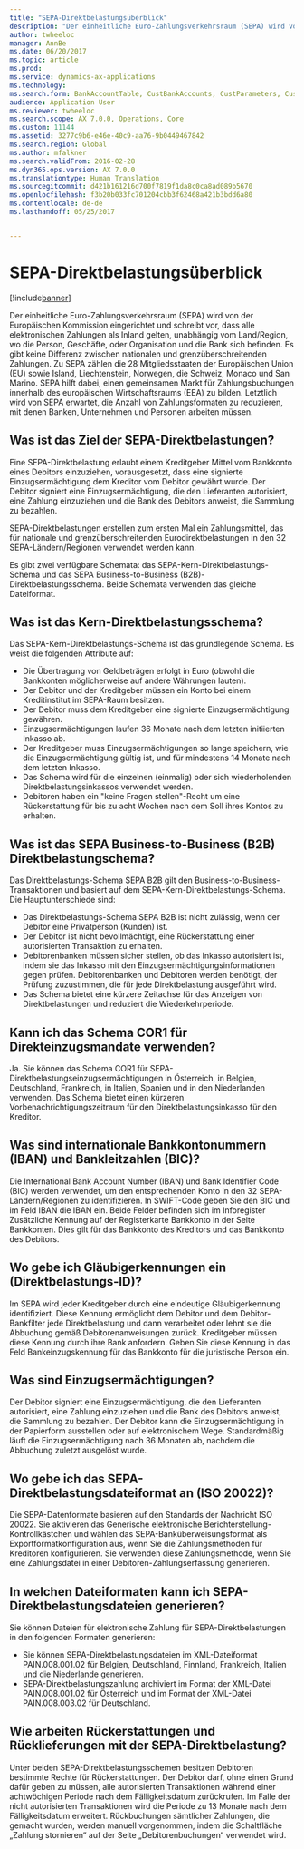```yaml
---
title: "SEPA-Direktbelastungsüberblick"
description: "Der einheitliche Euro-Zahlungsverkehrsraum (SEPA) wird von der Europäischen Kommission eingerichtet und schreibt vor, dass alle elektronischen Zahlungen als Inland gelten, unabhängig vom Land/Region, wo die Person, Geschäfte, oder Organisation und die Bank sich befinden. Es gibt keine Differenz zwischen nationalen und grenzüberschreitenden Zahlungen. Zu SEPA zählen die 28 Mitgliedsstaaten der Europäischen Union (EU) sowie Island, Liechtenstein, Norwegen, die Schweiz, Monaco und San Marino. SEPA hilft dabei, einen gemeinsamen Markt für Zahlungsbuchungen innerhalb des europäischen Wirtschaftsraums (EEA) zu bilden. Letztlich wird von SEPA erwartet, die Anzahl von Zahlungsformaten zu reduzieren, mit denen Banken, Unternehmen und Personen arbeiten müssen."
author: twheeloc
manager: AnnBe
ms.date: 06/20/2017
ms.topic: article
ms.prod: 
ms.service: dynamics-ax-applications
ms.technology: 
ms.search.form: BankAccountTable, CustBankAccounts, CustParameters, CustTable
audience: Application User
ms.reviewer: twheeloc
ms.search.scope: AX 7.0.0, Operations, Core
ms.custom: 11144
ms.assetid: 3277c9b6-e46e-40c9-aa76-9b0449467842
ms.search.region: Global
ms.author: mfalkner
ms.search.validFrom: 2016-02-28
ms.dyn365.ops.version: AX 7.0.0
ms.translationtype: Human Translation
ms.sourcegitcommit: d421b161216d700f7819f1da8c0ca8ad089b5670
ms.openlocfilehash: f3b20b033fc701204cbb3f62468a421b3bdd6a80
ms.contentlocale: de-de
ms.lasthandoff: 05/25/2017


---
```


# <a name="sepa-direct-debit-overview"></a>SEPA-Direktbelastungsüberblick

[!include[banner](../includes/banner.md)]


Der einheitliche Euro-Zahlungsverkehrsraum (SEPA) wird von der Europäischen Kommission eingerichtet und schreibt vor, dass alle elektronischen Zahlungen als Inland gelten, unabhängig vom Land/Region, wo die Person, Geschäfte, oder Organisation und die Bank sich befinden. Es gibt keine Differenz zwischen nationalen und grenzüberschreitenden Zahlungen. Zu SEPA zählen die 28 Mitgliedsstaaten der Europäischen Union (EU) sowie Island, Liechtenstein, Norwegen, die Schweiz, Monaco und San Marino. SEPA hilft dabei, einen gemeinsamen Markt für Zahlungsbuchungen innerhalb des europäischen Wirtschaftsraums (EEA) zu bilden. Letztlich wird von SEPA erwartet, die Anzahl von Zahlungsformaten zu reduzieren, mit denen Banken, Unternehmen und Personen arbeiten müssen.   

<a name="what-is-the-goal-of-sepa-direct-debits"></a>Was ist das Ziel der SEPA-Direktbelastungen?
---------------------------------------

Eine SEPA-Direktbelastung erlaubt einem Kreditgeber Mittel vom Bankkonto eines Debitors einzuziehen, vorausgesetzt, dass eine signierte Einzugsermächtigung dem Kreditor vom Debitor gewährt wurde. Der Debitor signiert eine Einzugsermächtigung, die den Lieferanten autorisiert, eine Zahlung einzuziehen und die Bank des Debitors anweist, die Sammlung zu bezahlen. 

SEPA-Direktbelastungen erstellen zum ersten Mal ein Zahlungsmittel, das für nationale und grenzüberschreitenden Eurodirektbelastungen in den 32 SEPA-Ländern/Regionen verwendet werden kann. 

Es gibt zwei verfügbare Schemata: das SEPA-Kern-Direktbelastungs-Schema und das SEPA Business-to-Business (B2B)-Direktbelastungsschema. Beide Schemata verwenden das gleiche Dateiformat.

## <a name="what-is-the-core-direct-debit-scheme"></a>Was ist das Kern-Direktbelastungsschema?
Das SEPA-Kern-Direktbelastungs-Schema ist das grundlegende Schema. Es weist die folgenden Attribute auf:
-   Die Übertragung von Geldbeträgen erfolgt in Euro (obwohl die Bankkonten möglicherweise auf andere Währungen lauten).
-   Der Debitor und der Kreditgeber müssen ein Konto bei einem Kreditinstitut im SEPA-Raum besitzen.
-   Der Debitor muss dem Kreditgeber eine signierte Einzugsermächtigung gewähren.
-   Einzugsermächtigungen laufen 36 Monate nach dem letzten initiierten Inkasso ab.
-   Der Kreditgeber muss Einzugsermächtigungen so lange speichern, wie die Einzugsermächtigung gültig ist, und für mindestens 14 Monate nach dem letzten Inkasso.
-   Das Schema wird für die einzelnen (einmalig) oder sich wiederholenden Direktbelastungsinkassos verwendet werden.
-   Debitoren haben ein "keine Fragen stellen"-Recht um eine Rückerstattung für bis zu acht Wochen nach dem Soll ihres Kontos zu erhalten.

## <a name="what-is-the-sepa-business-to-business-b2b-direct-debit-scheme"></a>Was ist das SEPA Business-to-Business (B2B) Direktbelastungschema?
Das Direktbelastungs-Schema SEPA B2B gilt den Business-to-Business-Transaktionen und basiert auf dem SEPA-Kern-Direktbelastungs-Schema. Die Hauptunterschiede sind:
-   Das Direktbelastungs-Schema SEPA B2B ist nicht zulässig, wenn der Debitor eine Privatperson (Kunden) ist.
-   Der Debitor ist nicht bevollmächtigt, eine Rückerstattung einer autorisierten Transaktion zu erhalten.
-   Debitorenbanken müssen sicher stellen, ob das Inkasso autorisiert ist, indem sie das Inkasso mit den Einzugsermächtigungsinformationen gegen prüfen. Debitorenbanken und Debitoren werden benötigt, der Prüfung zuzustimmen, die für jede Direktbelastung ausgeführt wird.
-   Das Schema bietet eine kürzere Zeitachse für das Anzeigen von Direktbelastungen und reduziert die Wiederkehrperiode.

## <a name="can-i-use-the-cor1-scheme-for-direct-debit-mandates"></a>Kann ich das Schema COR1 für Direkteinzugsmandate verwenden?
Ja. Sie können das Schema COR1 für SEPA-Direktbelastungseinzugsermächtigungen in Österreich, in Belgien, Deutschland, Frankreich, in Italien, Spanien und in den Niederlanden verwenden. Das Schema bietet einen kürzeren Vorbenachrichtigungszeitraum für den Direktbelastungsinkasso für den Kreditor.

## <a name="what-are-international-bank-account-numbers-iban-and-bank-identifier-codes-bic"></a>Was sind internationale Bankkontonummern (IBAN) und Bankleitzahlen (BIC)?
Die International Bank Account Number (IBAN) und Bank Identifier Code (BIC) werden verwendet, um den entsprechenden Konto in den 32 SEPA-Ländern/Regionen zu identifizieren. In SWIFT-Code geben Sie den BIC und im Feld IBAN die IBAN ein. Beide Felder befinden sich im Inforegister Zusätzliche Kennung auf der Registerkarte Bankkonto in der Seite Bankkonten. Dies gilt für das Bankkonto des Kreditors und das Bankkonto des Debitors.

## <a name="where-do-i-enter-creditor-identifiers-direct-debit-ids"></a>Wo gebe ich Gläubigerkennungen ein (Direktbelastungs-ID)?
Im SEPA wird jeder Kreditgeber durch eine eindeutige Gläubigerkennung identifiziert. Diese Kennung ermöglicht dem Debitor und dem Debitor-Bankfilter jede Direktbelastung und dann verarbeitet oder lehnt sie die Abbuchung gemäß Debitorenanweisungen zurück. Kreditgeber müssen diese Kennung durch ihre Bank anfordern. Geben Sie diese Kennung in das Feld Bankeinzugskennung für das Bankkonto für die juristische Person ein.

## <a name="what-are-mandates"></a>Was sind Einzugsermächtigungen?
Der Debitor signiert eine Einzugsermächtigung, die den Lieferanten autorisiert, eine Zahlung einzuziehen und die Bank des Debitors anweist, die Sammlung zu bezahlen. Der Debitor kann die Einzugsermächtigung in der Papierform ausstellen oder auf elektronischem Wege. Standardmäßig läuft die Einzugsermächtigung nach 36 Monaten ab, nachdem die Abbuchung zuletzt ausgelöst wurde.

## <a name="where-do-i-specify-the-sepa-direct-debit-file-format-iso-20022"></a>Wo gebe ich das SEPA-Direktbelastungsdateiformat an (ISO 20022)?
Die SEPA-Datenformate basieren auf den Standards der Nachricht ISO 20022. Sie aktivieren das Generische elektronische Berichterstellung-Kontrollkästchen und wählen das SEPA-Banküberweisungsformat als Exportformatkonfiguration aus, wenn Sie die Zahlungsmethoden für Kreditoren konfigurieren. Sie verwenden diese Zahlungsmethode, wenn Sie eine Zahlungsdatei in einer Debitoren-Zahlungserfassung generieren.

## <a name="in-what-file-formats-can-i-generate-sepa-direct-debit-payment-files"></a>In welchen Dateiformaten kann ich SEPA-Direktbelastungsdateien generieren?
Sie können Dateien für elektronische Zahlung für SEPA-Direktbelastungen in den folgenden Formaten generieren:
-   Sie können SEPA-Direktbelastungsdateien im XML-Dateiformat PAIN.008.001.02 für Belgien, Deutschland, Finnland, Frankreich, Italien und die Niederlande generieren.
-   SEPA-Direktbelastungszahlung archiviert im Format der XML-Datei PAIN.008.001.02 für Österreich und im Format der XML-Datei PAIN.008.003.02 für Deutschland.

## <a name="how-do-refunds-and-returns-work-with-sepa-direct-debits"></a>Wie arbeiten Rückerstattungen und Rücklieferungen mit der SEPA-Direktbelastung?
Unter beiden SEPA-Direktbelastungsschemen besitzen Debitoren bestimmte Rechte für Rückerstattungen. Der Debitor darf, ohne einen Grund dafür geben zu müssen, alle autorisierten Transaktionen während einer achtwöchigen Periode nach dem Fälligkeitsdatum zurückrufen. Im Falle der nicht autorisierten Transaktionen wird die Periode zu 13 Monate nach dem Fälligkeitsdatum erweitert. Rückbuchungen sämtlicher Zahlungen, die gemacht wurden, werden manuell vorgenommen, indem die Schaltfläche „Zahlung stornieren“ auf der Seite „Debitorenbuchungen“ verwendet wird.







